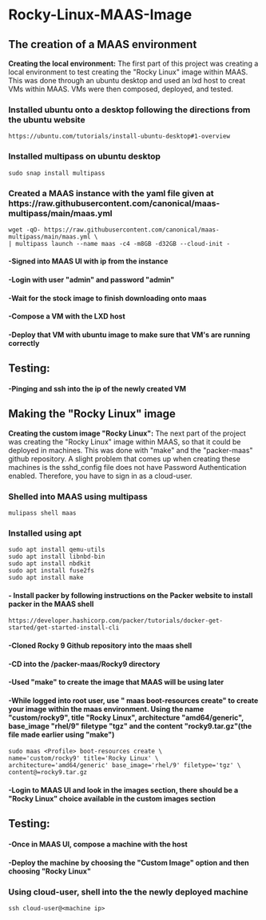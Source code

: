 # Rocky-Linux-MAAS-Image
<h2>The creation of a MAAS environment</h2>

**Creating the local environment:** 
The first part of this project was creating a local environment to test creating the "Rocky Linux" image within MAAS. This was done through an ubuntu desktop and used an lxd host to creat VMs within MAAS. VMs were then composed, deployed, and tested. 

<h3>Installed ubuntu onto a desktop following the directions from the ubuntu website</h3>
	
 	https://ubuntu.com/tutorials/install-ubuntu-desktop#1-overview

<h3>Installed multipass on ubuntu desktop</h3>
	
 	sudo snap install multipass 

<h3>Created a MAAS instance with the yaml file given at https://raw.githubusercontent.com/canonical/maas-multipass/main/maas.yml</h3>	
 	
	wget -qO- https://raw.githubusercontent.com/canonical/maas-multipass/main/maas.yml \
 	| multipass launch --name maas -c4 -m8GB -d32GB --cloud-init -

<h4>-Signed into MAAS UI with ip from the instance</h4>

<h4>-Login with user "admin" and password "admin"</h4>

<h4>-Wait for the stock image to finish downloading onto maas</h4>

<h4>-Compose a VM with the LXD host</h4>

<h4>-Deploy that VM with ubuntu image to make sure that VM's are running correctly</h4>

**<h2>Testing:</h2>**
<h4>-Pinging and ssh into the ip of the newly created VM</h4>

<h2>Making the "Rocky Linux" image</h2>

**Creating the custom image "Rocky Linux":**
The next part of the project was creating the "Rocky Linux" image within MAAS, so that it could be deployed in machines. This was done with "make" and the "packer-maas" github repository. A slight problem that comes up when creating these machines is the sshd_config file does not have Password Authentication enabled. Therefore, you have to sign in as a cloud-user. 

<h3>Shelled into MAAS using multipass</h3>

	mulipass shell maas

<h3>Installed using apt</h3>

	sudo apt install qemu-utils
	sudo apt install libnbd-bin
	sudo apt install nbdkit
	sudo apt install fuse2fs
 	sudo apt install make

<h4>- Install packer by following instructions on the Packer website to install packer in the MAAS shell</h4>

	https://developer.hashicorp.com/packer/tutorials/docker-get-started/get-started-install-cli

<h4>-Cloned Rocky 9 Github repository into the maas shell</h4>

<h4>-CD into the /packer-maas/Rocky9 directory</h4>

<h4>-Used "make" to create the image that MAAS will be using later</h4>

<h4>-While logged into root user, use "<Profile> maas boot-resources create" to create your image within the maas environment. Using the name "custom/rocky9", title "Rocky Linux", architecture "amd64/generic", base_image "rhel/9" filetype "tgz" and the content "rocky9.tar.gz"(the file made earlier using "make")</h4>

	sudo maas <Profile> boot-resources create \
    name='custom/rocky9' title='Rocky Linux' \
    architecture='amd64/generic' base_image='rhel/9' filetype='tgz' \
    content@=rocky9.tar.gz

<h4>-Login to MAAS UI and look in the images section, there should be a "Rocky Linux" choice available in the custom images section</h4>

**<h2>Testing:</h2>**

<h4>-Once in MAAS UI, compose a machine with the host</h4>

<h4>-Deploy the machine by choosing the "Custom Image" option and then choosing "Rocky Linux"</h4>

<h3>Using cloud-user, shell into the the newly deployed machine</h3>

	ssh cloud-user@<machine ip>
